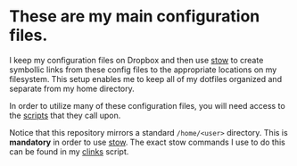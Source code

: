# These are my main configuration files. 

I keep my configuration files on Dropbox and then use [stow](https://www.gnu.org/software/stow/manual/stow.html) to create symbollic links from these config files to the appropriate locations on my filesystem. This setup enables me to keep all of my dotfiles organized and separate from my home directory.

In order to utilize many of these configuration files, you will need access to the [scripts](https://github.com/bbugyi200/scripts) that they call upon.

Notice that this repository mirrors a standard `/home/<user>` directory. This is **mandatory** in order to use [stow](https://www.gnu.org/software/stow/manual/stow.html). The exact stow commands I use to do this can be found in my [clinks](https://github.com/bbugyi200/scripts/blob/master/bin/main/clinks) script.
